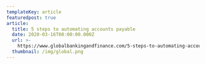 ```yaml
---
templateKey: article
featuredpost: true
article:
  title: 5 steps to automating accounts payable
  date: 2020-03-16T00:00:00.000Z
  url: >-
    https://www.globalbankingandfinance.com/5-steps-to-automating-accounts-payable/
  thumbnail: /img/global.png
---
```

